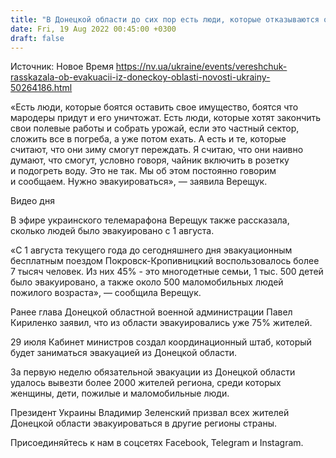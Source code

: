```yaml
---
title: "В Донецкой области до сих пор есть люди, которые отказываются от эвакуации — Верещук"
date: Fri, 19 Aug 2022 00:45:00 +0300
draft: false
---
```

Источник: Новое Время https://nv.ua/ukraine/events/vereshchuk-rasskazala-ob-evakuacii-iz-doneckoy-oblasti-novosti-ukrainy-50264186.html


«Есть люди, которые боятся оставить свое имущество, боятся что мародеры придут и его уничтожат. Есть люди, которые хотят закончить свои полевые работы и собрать урожай, если это частный сектор, сложить все в погреба, а уже потом ехать. А есть и те, которые считают, что они зиму смогут переждать. Я считаю, что они наивно думают, что смогут, условно говоря, чайник включить в розетку и подогреть воду. Это не так. Мы об этом постоянно говорим и сообщаем. Нужно эвакуироваться», — заявила Верещук.

 Видео дня   

В эфире украинского телемарафона Верещук также рассказала, сколько людей было эвакуировано с 1 августа.

«С 1 августа текущего года до сегодняшнего дня эвакуационным бесплатным поездом Покровск-Кропивницкий воспользовалось более 7 тысяч человек. Из них 45% - это многодетные семьи, 1 тыс. 500 детей было эвакуировано, а также около 500 маломобильных людей пожилого возраста», — сообщила Верещук.

Ранее глава Донецкой областной военной администрации Павел Кириленко заявил, что из области эвакуировались уже 75% жителей.

29 июля Кабинет министров создал координационный штаб, который будет заниматься эвакуацией из Донецкой области.

За первую неделю обязательной эвакуации из Донецкой области удалось вывезти более 2000 жителей региона, среди которых женщины, дети, пожилые и маломобильные люди.

Президент Украины Владимир Зеленский призвал всех жителей Донецкой области эвакуироваться в другие регионы страны.

Присоединяйтесь к нам в соцсетях Facebook, Telegram и Instagram.
